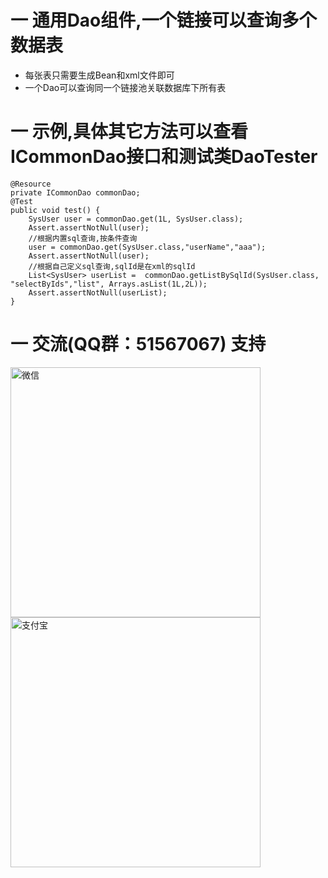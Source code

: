 # 一 通用Dao组件,一个链接可以查询多个数据表
- 每张表只需要生成Bean和xml文件即可
- 一个Dao可以查询同一个链接池关联数据库下所有表

# 一 示例,具体其它方法可以查看ICommonDao接口和测试类DaoTester

    @Resource
    private ICommonDao commonDao;
    @Test
    public void test() {
        SysUser user = commonDao.get(1L, SysUser.class);
        Assert.assertNotNull(user);
        //根据内置sql查询,按条件查询
        user = commonDao.get(SysUser.class,"userName","aaa");
        Assert.assertNotNull(user);
        //根据自己定义sql查询,sqlId是在xml的sqlId
        List<SysUser> userList =  commonDao.getListBySqlId(SysUser.class, "selectByIds","list", Arrays.asList(1L,2L));
        Assert.assertNotNull(userList);
    }

# 一 交流(QQ群：51567067) 支持
<img src="https://github.com/MoneyHacker/simple/blob/master/simple_wx.jpg" alt="微信" width="400px" height="400px"/>
<img src="https://github.com/MoneyHacker/simple/blob/master/simple_zfb.png" alt="支付宝" width="400px" height="400px"/>




